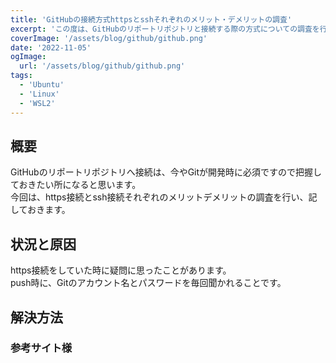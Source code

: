 ```yaml
---
title: 'GitHubの接続方式httpsとsshそれぞれのメリット・デメリットの調査'
excerpt: 'この度は、GitHubのリポートリポジトリと接続する際の方式についての調査を行います。'
coverImage: '/assets/blog/github/github.png'
date: '2022-11-05'
ogImage:
  url: '/assets/blog/github/github.png'
tags:
  - 'Ubuntu'
  - 'Linux'
  - 'WSL2'
---
```


## 概要

GitHubのリポートリポジトリへ接続は、今やGitが開発時に必須ですので把握しておきたい所になると思います。  
今回は、https接続とssh接続それぞれのメリットデメリットの調査を行い、記しておきます。  

## 状況と原因

https接続をしていた時に疑問に思ったことがあります。  
push時に、Gitのアカウント名とパスワードを毎回聞かれることです。  

## 解決方法

### 参考サイト様

